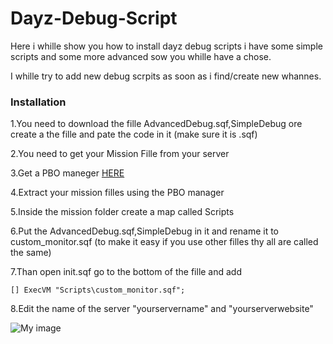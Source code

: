 Dayz-Debug-Script
=================

Here i whille show you how to install dayz debug scripts i have some simple scripts and some more advanced sow you whille have a chose.

I whille try to add new debug scrpits as soon as i find/create new whannes.

<h3>Installation</h3>

1.You need to download the fille AdvancedDebug.sqf,SimpleDebug ore create a the fille and pate the code in it (make sure it is .sqf)

2.You need to get your Mission Fille from your server

3.Get a PBO maneger <a href="http://www.armaholic.com/page.php?id=16369">HERE</a>

4.Extract your mission filles using the PBO manager

5.Inside the mission folder create a map called Scripts

6.Put the AdvancedDebug.sqf,SimpleDebug in it and rename it to custom_monitor.sqf (to make it easy if you use other filles thy all are called the same)

7.Than open init.sqf go to the bottom of the fille and add

    [] ExecVM "Scripts\custom_monitor.sqf";
    
8.Edit the name of the server "yourservername" and "yourserverwebsite"
 
![My image](http://d1zjcuqflbd5k.cloudfront.net/files/acc_92467/eMOp?response-content-disposition=inline;%20filename=Screenshot%20on%2010.12.2013%20at%2010.05.21%20AM.png;%20filename*=UTF-8%27%27Screenshot%20on%2010.12.2013%20at%2010.05.21%20AM.png&Expires=1381566524&Signature=Mc9Jqh7PtDXTJMjfrgMppQc8mOAExVbXgU8eTcbT7dhOK-LOLJRyRAUTKMLi7njeDxD6UnZAwoztXNWY1NWVCq-QIryAe0srv34PF7f8CMSAXoDg54SWZArHkyb2G59MGfMkA2eWzdoV0dvpE69xg88D3Okse41LUfNE9LBCofA_&Key-Pair-Id=APKAJTEIOJM3LSMN33SA)
